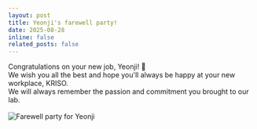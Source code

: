 ```yaml
---
layout: post
title: Yeonji's farewell party!
date: 2025-08-28
inline: false
related_posts: false
---
```


Congratulations on your new job, Yeonji! :tada: <br>
We wish you all the best and hope you'll always be happy at your new workplace, KRISO. <br>
We will always remember the passion and commitment you brought to our lab.
<br><br>
<img src="/assets/img/250828.jpg" alt="Farewell party for Yeonji" style="max-width: 100%; height: auto;" />

